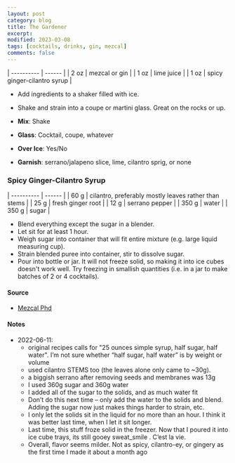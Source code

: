 ```yaml
---
layout: post
category: blog
title: The Gardener
excerpt:
modified: 2023-03-08
tags: [cocktails, drinks, gin, mezcal]
comments: false
---
```


| ---------- | ------ |
| 2 oz | mezcal or gin |
| 1 oz | lime juice |
| 1 oz | spicy ginger-cilantro syrup |

- Add ingredients to a shaker filled with ice.
- Shake and strain into a coupe or martini glass. Great on the rocks or up.

- **Mix**: Shake
- **Glass**: Cocktail, coupe, whatever
- **Over Ice**: Yes/No
- **Garnish**: serrano/jalapeno slice, lime, cilantro sprig, or none


### Spicy Ginger-Cilantro Syrup

| ---------- | ------ |
| 60 g | cilantro, preferably mostly leaves rather than stems |
| 25 g | fresh ginger root |
| 12 g | serrano pepper |
| 350 g | water |
| 350 g | sugar |

- Blend everything except the sugar in a blender.
- Let sit for at least 1 hour.
- Weigh sugar into container that will fit entire mixture (e.g. large liquid measuring cup).
- Strain blended puree into container, stir to dissolve sugar.
- Pour into bottle or jar. It will not freeze solid, so making it into ice cubes doesn't work well. Try freezing in smallish quantities (i.e. in a jar to make batches of 2 or 4 cocktails).


#### Source
- [Mezcal Phd](https://mezcalphd.com/2018/10/one-killer-mezcal-cocktail-the-gardener/)

#### Notes
- 2022-06-11:
    - original recipes calls for "25 ounces simple syrup, half sugar, half water". I’m not sure whether “half sugar, half water” is by weight or volume
    - used cilantro STEMS too (the leaves alone only came to ~30g).
    - a biggish serrano after removing seeds and membranes was 13g
    - I used 360g sugar and 360g water
    - I added all of the sugar to the solids, and as much water fit
    - Don’t do this next time – only add the water to the solids and blend. Adding the sugar now just makes things harder to strain, etc.
    - I only let the solids sit in the liquid for no more than an hour. I think it was better last time, when I let it sit longer.
    - Last time, this stuff froze solid in the freezer. Now that I poured it into ice cube trays, its still gooey sweat_smile . C’est la vie.
    - Overall, flavor seems milder. Not as spicy, cilantro-ey, or gingery as the first time I made it about a month ago
